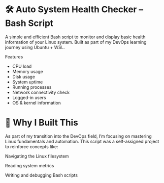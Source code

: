 # 🛠️ Auto System Health Checker – Bash Script

A simple and efficient Bash script to monitor and display basic health information of your Linux system. Built as part of my DevOps learning journey using Ubuntu + WSL.

Features

- CPU load
- Memory usage
- Disk usage
- System uptime
- Running processes
- Network connectivity check
- Logged-in users
- OS & kernel information

# 📖 Why I Built This
As part of my transition into the DevOps field, I’m focusing on mastering Linux fundamentals and automation. This script was a self-assigned project to reinforce concepts like:

Navigating the Linux filesystem

Reading system metrics

Writing and debugging Bash scripts
